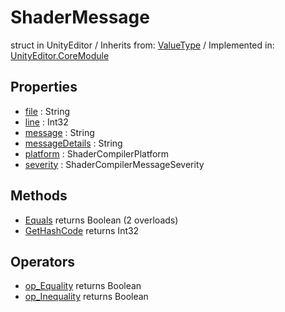 # ShaderMessage
struct in UnityEditor
 / Inherits from: <a href="https://docs.unity3d.com/6000.2/Documentation/ScriptReference/ValueType.html">ValueType</a> / Implemented in: <a href="https://docs.unity3d.com/6000.2/Documentation/ScriptReference/UnityEditor.CoreModule.html">UnityEditor.CoreModule</a>

## Properties
- <a href="https://docs.unity3d.com/6000.2/Documentation/ScriptReference/ShaderMessage-file.html">file</a> : String
- <a href="https://docs.unity3d.com/6000.2/Documentation/ScriptReference/ShaderMessage-line.html">line</a> : Int32
- <a href="https://docs.unity3d.com/6000.2/Documentation/ScriptReference/ShaderMessage-message.html">message</a> : String
- <a href="https://docs.unity3d.com/6000.2/Documentation/ScriptReference/ShaderMessage-messageDetails.html">messageDetails</a> : String
- <a href="https://docs.unity3d.com/6000.2/Documentation/ScriptReference/ShaderMessage-platform.html">platform</a> : ShaderCompilerPlatform
- <a href="https://docs.unity3d.com/6000.2/Documentation/ScriptReference/ShaderMessage-severity.html">severity</a> : ShaderCompilerMessageSeverity

## Methods
- <a href="https://docs.unity3d.com/6000.2/Documentation/ScriptReference/ShaderMessage.Equals.html">Equals</a> returns Boolean (2 overloads)
- <a href="https://docs.unity3d.com/6000.2/Documentation/ScriptReference/ShaderMessage.GetHashCode.html">GetHashCode</a> returns Int32

## Operators
- <a href="https://docs.unity3d.com/6000.2/Documentation/ScriptReference/ShaderMessage.op_Equality.html">op_Equality</a> returns Boolean
- <a href="https://docs.unity3d.com/6000.2/Documentation/ScriptReference/ShaderMessage.op_Inequality.html">op_Inequality</a> returns Boolean
